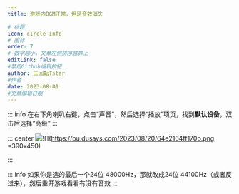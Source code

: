 ```yaml
---
title: 游戏内BGM正常，但是音效消失 

# 标题
icon: circle-info
# 图标
order: 7
# 数字越小，文章左侧排序越靠上
editLink: false
#禁用Github编辑按钮
author: 三回転Tstar
#作者
date: 2023-08-01
#文章编辑日期
---
```

::: info
在右下角喇叭右键，点击“声音”，然后选择“播放”项页，找到**默认设备**，双击后选择“高级”
:::

::: center
![](https://bu.dusays.com/2023/08/20/64e216447fa91.png)![](https://bu.dusays.com/2023/08/20/64e2164ff170b.png =390x450)

:::

::: info
如果你是选的最后一个24位 48000Hz，那就改成24位 44100Hz（或者反过来），然后重开游戏看看有没有音效 
:::

